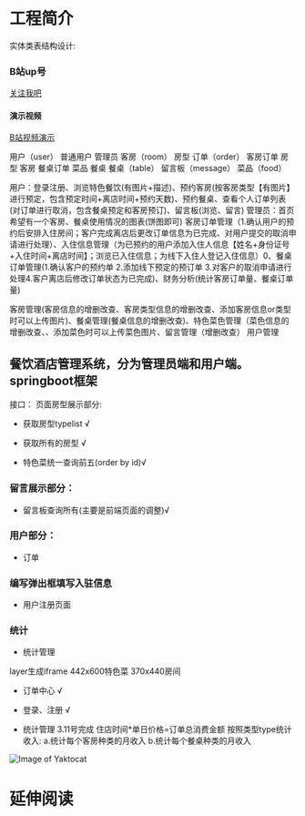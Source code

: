# 工程简介
实体类表结构设计:

### B站up号
[关注我吧](https://space.bilibili.com/385873520/video)

#### 演示视频
[B站视频演示](https://www.bilibili.com/video/BV1du411Q7Rj?spm_id_from=333.999.0.0)

用户（user）
	普通用户
	管理员
客房（room）
	房型
订单（order）
	客房订单
		房型
		客房
	餐桌订单
		菜品
		餐桌
餐桌（table）
留言板（message）
菜品（food）


用户：登录注册、浏览特色餐饮(有图片+描述)、预约客房(按客房类型【有图片】进行预定，包含预定时间+离店时间+预约天数)、预约餐桌、查看个人订单列表(对订单进行取消，包含餐桌预定和客房预订)、留言板(浏览、留言)
管理员：首页希望有一个客房、餐桌使用情况的图表(饼图即可)
客房订单管理（1.确认用户的预约后安排入住房间；客户完成离店后更改订单信息为已完成、对用户提交的取消申请进行处理）、入住信息管理（为已预约的用户添加入住人信息【姓名+身份证号+入住时间+离店时间】；浏览已入住信息；为线下入住人登记入住信息）0、餐桌订单管理(1.确认客户的预约单 2.添加线下预定的预订单 3.对客户的取消申请进行处理4.客户离店后修改订单状态为已完成)、财务分析(统计客房订单量、餐桌订单量)
 
客房管理(客房信息的增删改查、客房类型信息的增删改查、添加客房信息or类型时可以上传图片)、餐桌管理(餐桌信息的增删改查)、特色菜色管理（菜色信息的增删改查、、添加菜色时可以上传菜色图片、留言管理（增删改查）
用户管理



## 餐饮酒店管理系统，分为管理员端和用户端。springboot框架
接口：
页面房型展示部分:
+ 获取房型typelist √
+ 获取所有的房型  √

+ 特色菜统一查询前五(order by id)√


### 留言展示部分：
+ 留言板查询所有(主要是前端页面的调整)√



### 用户部分：
+ 订单
### 编写弹出框填写入驻信息
+ 用户注册页面

### 统计
+ 统计管理

layer生成iframe
442x600特色菜
370x440房间

+ 订单中心 √
+ 登录、注册 √

+ 统计管理 3.11号完成
住店时间*单日价格=订单总消费金额
按照类型type统计收入:
a.统计每个客房种类的月收入
b.统计每个餐桌种类的月收入

![Image of Yaktocat](https://github.com/innocent12/hotel/blob/master/cadc9b0ee4e49cf84f80efd8e59a5a7.png)
# 延伸阅读

